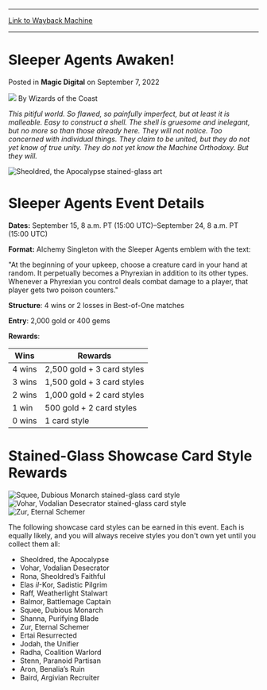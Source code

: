 
---
[Link to Wayback Machine](https://web.archive.org/web/20220926051337/https://magic.wizards.com/en/articles/archive/earn-stained-glass-card-styles-sleeper-agents-event)

[_metadata_:author]:- "Wizards of the Coast"
[_metadata_:description]:- "Face the spreading Phyrexian corruption and earn stained-glass showcase card styles in the latest MTG Arena event!"
[_metadata_:generator]:- "Drupal 7 (http://drupal.org)"
[_metadata_:node]:- "1599189"
[_metadata_:publish_date]:- "2022-09-07"
[_metadata_:source]:- "div-main-content"
[_metadata_:title]:- "Sleeper Agents Awaken!"
[_metadata_:wayback_capture_timestamp]:- "2022-09-26 05:13:37"
[_metadata_:wayback_raw_url]:- "https://web.archive.org/web/20220926051337id_/https://magic.wizards.com/en/articles/archive/earn-stained-glass-card-styles-sleeper-agents-event"
[_metadata_:wayback_url]:- "https://magic.wizards.com/en/articles/archive/earn-stained-glass-card-styles-sleeper-agents-event"
---


Sleeper Agents Awaken!
======================



 Posted in **Magic Digital**
 on September 7, 2022 






![](https://media.magic.wizards.com/styles/auth_small/public/images/person/wizards_author.jpg)
By Wizards of the Coast











*This pitiful world. So flawed, so painfully imperfect, but at least it is malleable. Easy to construct a shell. The shell is gruesome and inelegant, but no more so than those already here. They will not notice. Too concerned with individual things. They claim to be united, but they do not yet know of true unity. They do not yet know the Machine Orthodoxy. But they will.*


![Sheoldred, the Apocalypse stained-glass art](https://media.wizards.com/2022/images/daily/m6c6atxs8wj.jpg)


Sleeper Agents Event Details
============================


**Dates:** September 15, 8 a.m. PT (15:00 UTC)–September 24, 8 a.m. PT (15:00 UTC)


**Format:** Alchemy Singleton with the Sleeper Agents emblem with the text:


"At the beginning of your upkeep, choose a creature card in your hand at random. It perpetually becomes a Phyrexian in addition to its other types. Whenever a Phyrexian you control deals combat damage to a player, that player gets two poison counters."


**Structure**: 4 wins or 2 losses in Best-of-One matches


**Entry**: 2,000 gold or 400 gems


**Rewards**:





| Wins | Rewards |
| --- | --- |
| 4 wins | 2,500 gold + 3 card styles |
| 3 wins | 1,500 gold + 3 card styles |
| 2 wins | 1,000 gold + 2 card styles |
| 1 win | 500 gold + 2 card styles |
| 0 wins | 1 card style |


Stained-Glass Showcase Card Style Rewards
=========================================


![Squee, Dubious Monarch stained-glass card style](https://media.wizards.com/2022/images/daily/a5x2n735h67.png)![Vohar, Vodalian Desecrator stained-glass card style](https://media.wizards.com/2022/images/daily/pbr2mc6txs8.png)![Zur, Eternal Schemer](https://media.wizards.com/2022/images/daily/w5ek8z5zghp.png)


The following showcase card styles can be earned in this event. Each is equally likely, and you will always receive styles you don't own yet until you collect them all:


* Sheoldred, the Apocalypse
* Vohar, Vodalian Desecrator
* Rona, Sheoldred’s Faithful
* Elas *il*-Kor, Sadistic Pilgrim
* Raff, Weatherlight Stalwart
* Balmor, Battlemage Captain
* Squee, Dubious Monarch
* Shanna, Purifying Blade
* Zur, Eternal Schemer
* Ertai Resurrected
* Jodah, the Unifier
* Radha, Coalition Warlord
* Stenn, Paranoid Partisan
* Aron, Benalia’s Ruin
* Baird, Argivian Recruiter






